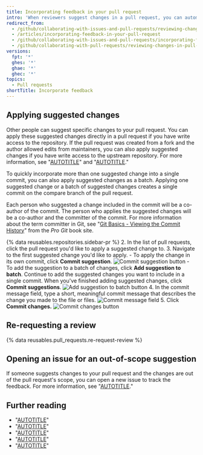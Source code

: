 ```yaml
---
title: Incorporating feedback in your pull request
intro: 'When reviewers suggest changes in a pull request, you can automatically incorporate the changes into the pull request or open an issue to track out-of-scope suggestions.'
redirect_from:
  - /github/collaborating-with-issues-and-pull-requests/reviewing-changes-in-pull-requests/incorporating-feedback-in-your-pull-request
  - /articles/incorporating-feedback-in-your-pull-request
  - /github/collaborating-with-issues-and-pull-requests/incorporating-feedback-in-your-pull-request
  - /github/collaborating-with-pull-requests/reviewing-changes-in-pull-requests/incorporating-feedback-in-your-pull-request
versions:
  fpt: '*'
  ghes: '*'
  ghae: '*'
  ghec: '*'
topics:
  - Pull requests
shortTitle: Incorporate feedback
---
```

## Applying suggested changes

Other people can suggest specific changes to your pull request. You can apply these suggested changes directly in a pull request if you have write access to the repository. If the pull request was created from a fork and the author allowed edits from maintainers, you can also apply suggested changes if you have write access to the upstream repository. For more information, see "[AUTOTITLE](/pull-requests/collaborating-with-pull-requests/reviewing-changes-in-pull-requests/commenting-on-a-pull-request)" and "[AUTOTITLE](/pull-requests/collaborating-with-pull-requests/working-with-forks/allowing-changes-to-a-pull-request-branch-created-from-a-fork)."

To quickly incorporate more than one suggested change into a single commit, you can also apply suggested changes as a batch. Applying one suggested change or a batch of suggested changes creates a single commit on the compare branch of the pull request.

Each person who suggested a change included in the commit will be a co-author of the commit. The person who applies the suggested changes will be a co-author and the committer of the commit. For more information about the term committer in Git, see "[Git Basics - Viewing the Commit History](https://git-scm.com/book/en/v2/Git-Basics-Viewing-the-Commit-History)" from the _Pro Git_ book site.

{% data reusables.repositories.sidebar-pr %}
2. In the list of pull requests, click the pull request you'd like to apply a suggested change to.
3. Navigate to the first suggested change you'd like to apply.
    - To apply the change in its own commit, click **Commit suggestion**.
  ![Commit suggestion button](/assets/images/help/pull_requests/commit-suggestion-button.png)
    - To add the suggestion to a batch of changes, click **Add suggestion to batch**. Continue to add the suggested changes you want to include in a single commit. When you've finished adding suggested changes, click **Commit suggestions**.
  ![Add suggestion to batch button](/assets/images/help/pull_requests/add-suggestion-to-batch.png)
4. In the commit message field, type a short, meaningful commit message that describes the change you made to the file or files.
![Commit message field](/assets/images/help/pull_requests/suggested-change-commit-message-field.png)
5. Click **Commit changes.**
![Commit changes button](/assets/images/help/pull_requests/commit-changes-button.png)

## Re-requesting a review

{% data reusables.pull_requests.re-request-review %}

## Opening an issue for an out-of-scope suggestion

If someone suggests changes to your pull request and the changes are out of the pull request's scope, you can open a new issue to track the feedback. For more information, see "[AUTOTITLE](/issues/tracking-your-work-with-issues/creating-an-issue)."

## Further reading

- "[AUTOTITLE](/pull-requests/collaborating-with-pull-requests/reviewing-changes-in-pull-requests/about-pull-request-reviews)"
- "[AUTOTITLE](/pull-requests/collaborating-with-pull-requests/reviewing-changes-in-pull-requests/reviewing-proposed-changes-in-a-pull-request)"
- "[AUTOTITLE](/pull-requests/collaborating-with-pull-requests/reviewing-changes-in-pull-requests/commenting-on-a-pull-request)"
- "[AUTOTITLE](/pull-requests/collaborating-with-pull-requests/proposing-changes-to-your-work-with-pull-requests/requesting-a-pull-request-review)"
- "[AUTOTITLE](/issues/tracking-your-work-with-issues/creating-an-issue)"
